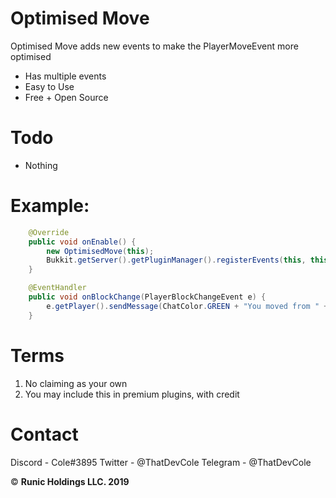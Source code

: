 # Optimised Move
Optimised Move adds new events to make the PlayerMoveEvent more optimised

* Has multiple events
* Easy to Use
* Free + Open Source

# Todo
* Nothing

# Example:
```java
    @Override
    public void onEnable() {
        new OptimisedMove(this);
        Bukkit.getServer().getPluginManager().registerEvents(this, this);
    }

    @EventHandler
    public void onBlockChange(PlayerBlockChangeEvent e) {
        e.getPlayer().sendMessage(ChatColor.GREEN + "You moved from " + e.getFrom().getBlockX() + ", " + e.getFrom().getBlockY() + ", " + e.getFrom().getBlockY() + " to " + e.getTo().getBlockX() + ", " + e.getTo().getBlockY() + ", " + e.getTo().getBlockZ());
    }
```

# Terms
1. No claiming as your own
2. You may include this in premium plugins, with credit

# Contact
Discord - Cole#3895
Twitter - @ThatDevCole
Telegram - @ThatDevCole

&copy; **Runic Holdings LLC. 2019**

